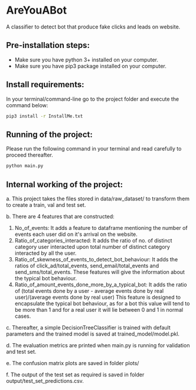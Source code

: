 # AreYouABot
A classifier to detect bot that produce fake clicks and leads on website.

## Pre-installation steps:
- Make sure you have python 3+ installed on your computer.
- Make sure you have pip3 package installed on your computer.

## Install requirements: 
In your terminal/command-line go to the project folder and execute the command below:
```bash
pip3 install -r InstallMe.txt 
```

## Running of the project:
Please run the following command in your terminal and read carefully to proceed thereafter.
```bash
python main.py
```

## Internal working of the project:
a. This project takes the files stored in data/raw_dataset/ to transform them to create a train, val and test set.

b. There are 4 features that are constructed: 
1. No_of_events: It adds a feature to dataframe mentioning the number of events
        each user did on it's arrival on the website.
2. Ratio_of_categories_interacted: It adds the ratio of no. of distinct category user interacted upon total number
        of distinct category interacted by all the user.
3. Ratio_of_skewness_of_events_to_detect_bot_behaviour: It adds the ratios of click_ad/total_events, send_email/total_events and
        send_sms/total_events. These features will give the information about the typical bot
        behaviour.
4. Ratio_of_amount_events_done_more_by_a_typical_bot: It adds the ratio of
        (total events done by a user - average events done by real user)/(average events done by real user)
        This feature is designed to encapsulate the typical bot behaviour, as for a bot this value will tend
        to be more than 1 and for a real user it will lie between 0 and 1 in normal cases.

c. Thereafter, a simple DecisionTreeClassifier is trained with default parameters and the trained model is saved at trained_model/model.pkl.

d. The evaluation metrics are printed when main.py is running for validation and test set. 

e. The confusion matrix plots are saved in folder plots/

f. The output of the test set as required is saved in folder  output/test_set_predictions.csv. 

